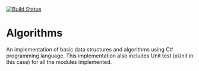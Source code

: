 [![Build Status](https://dev.azure.com/devopspractices1/Space%20Game%20-%20web%20-%20Tests/_apis/build/status/sheddy123.Algorithms?branchName=master)](https://dev.azure.com/devopspractices1/Space%20Game%20-%20web%20-%20Tests/_build/latest?definitionId=12&branchName=master)

# Algorithms
An implementation of basic data structures and algorithms using C# programming language.
This implementation also includes Unit test (xUnit in this case) for all the modules implemented.

